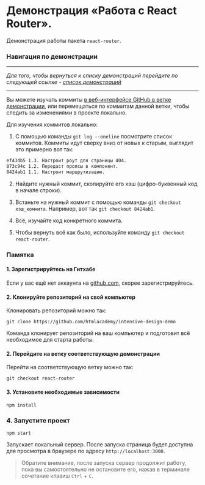 # Демонстрация «Работа с React Router».

Демонстрация работы пакета `react-router`.

### Навигация по демонстрации

---

_Для того, чтобы вернуться к списку демонстраций перейдите по следующей ссылке - [список демонcтраций](https://github.com/htmlacademy/intensive-design-demo)_

---

Вы можете изучать коммиты [в веб-интерфейсе GitHub в ветке демонстрации](https://github.com/htmlacademy/intensive-design-demo/tree/react-router), или перемещаться по коммитам данной ветки, чтобы следить за изменениями в проекте локально.

Для изучения коммитов локально:

1. С помощью команды `git log --oneline` посмотрите список коммитов. Коммиты идут сверху вниз от новых к старым, выглядит это примерно вот так:
  
  ```bash
  ef43db5 1.3. Настроит роут для страницы 404.
  873c94c 1.2. Передаст пропсы в компонент.
  8424ab1 1.1. Настроит маршрутизацию.
  ```

2. Найдите нужный коммит, скопируйте его хэш (цифро-буквенный код в начале строки).

3. Встаньте на нужный коммит с помощью команды `git checkout хэш_коммита`. Например, вот так `git checkout 8424ab1`.

4. Всё, изучайте код конкретного коммита.

5. Чтобы вернуть всё как было, используйте команду `git checkout react-router`.

### Памятка

#### 1. Зарегистрируйтесь на Гитхабе

Если у вас ещё нет аккаунта на [github.com](https://github.com/join), скорее зарегистрируйтесь.

#### 2. Клонируйте репозиторий на свой компьютер

Клонировать репозиторий можно так:

```
git clone https://github.com/htmlacademy/intensive-design-demo
```

Команда клонирует репозиторий на ваш компьютер и подготовит всё необходимое для старта работы.

#### 2. Перейдите на ветку соответствующую демонстрации

Перейти на соответствующую ветку можно так:

```
git checkout react-router
```

#### 3. Установите необходимые зависимости

```
npm install
```

### 4. Запустите проект

```
npm start
```

Запускает локальный сервер. После запуска страница будет доступна для просмотра в браузере по адресу `http://localhost:3000`.

> Обратите внимание, после запуска сервер продолжит работу, пока вы самостоятельно не остановите его, нажав в терминале сочетание клавиш `Ctrl` + `C`.
